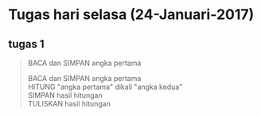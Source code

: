 # Tugas hari selasa (24-Januari-2017)

## tugas 1

> BACA dan SIMPAN angka pertama  
>
> BACA dan SIMPAN angka pertama  
> HITUNG "angka pertama" dikali "angka kedua"  
> SIMPAN hasil hitungan  
> TULISKAN hasil hitungan  